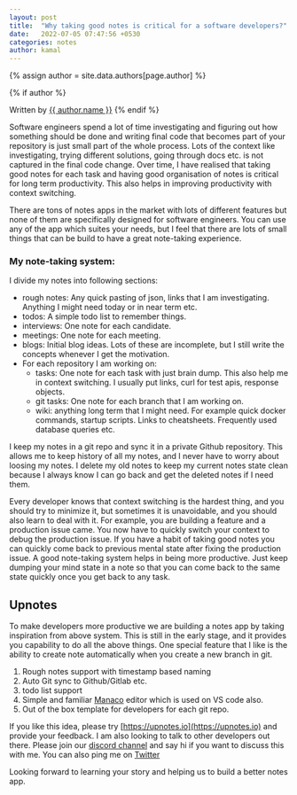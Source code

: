 ```yaml
---
layout: post
title:  "Why taking good notes is critical for a software developers?"
date:   2022-07-05 07:47:56 +0530
categories: notes
author: kamal
---
```

<!-- Look the author details up from the site config. -->
{% assign author = site.data.authors[page.author] %}

<!-- Output author details if some exist. -->
{% if author %}
<span>
<!-- Personal Info. -->
Written by <a href="{{ author.web }}">{{ author.name }}</a>
</span>
{% endif %}

Software engineers spend a lot of time investigating and figuring out how something should be done and writing final code that becomes part of your repository is just small part of the whole process.
Lots of the context like investigating, trying different solutions, going through docs etc. is not captured in the final code change.
Over time, I have realised that taking good notes for each task and having good organisation of notes is critical for long term productivity. 
This also helps in improving productivity with context switching.

There are tons of notes apps in the market with lots of different features but none of them are specifically designed for software engineers. 
You can use any of the app which suites your needs, but I feel that there are lots of small things that can be build to have a great note-taking experience.

### My note-taking system:
I divide my notes into following sections:
- rough notes: Any quick pasting of json, links that I am investigating. Anything I might need today or in near term etc.
- todos: A simple todo list to remember things.
- interviews: One note for each candidate.
- meetings: One note for each meeting.
- blogs: Initial blog ideas. Lots of these are incomplete, but I still write the concepts whenever I get the motivation.
- For each repository I am working on:
  - tasks: One note for each task with just brain dump. This also help me in context switching. I usually put links, curl for test apis, response objects.
  - git tasks: One note for each branch that I am working on.
  - wiki: anything long term that I might need. For example quick docker commands, startup scripts. Links to cheatsheets. Frequently used database queries etc.


I keep my notes in a git repo and sync it in a private Github repository.
This allows me to keep history of all my notes, and I never have to worry about loosing my notes.
I delete my old notes to keep my current notes state clean because I always know I can go back and get the deleted notes if I need them.

Every developer knows that context switching is the hardest thing, and you should try to minimize it, but sometimes it is unavoidable, and you should also learn to deal with it.
For example, you are building a feature and a production issue came. You now have to quickly switch your context to debug the production issue. 
If you have a habit of taking good notes you can quickly come back to previous mental state after fixing the production issue.
A good note-taking system helps in being more productive. Just keep dumping your mind state in a note so that you can come back to the same state quickly once you get back to any task.

## Upnotes
To make developers more productive we are building a notes app by taking inspiration from above system.
This is still in the early stage, and it provides you capability to do all the above things.
One special feature that I like is the ability to create note automatically when you create a new branch in git.

1. Rough notes support with timestamp based naming
2. Auto Git sync to Github/Gitlab etc.
3. todo list support
4. Simple and familiar [Manaco](https://microsoft.github.io/monaco-editor/) editor which is used on VS code also.
5. Out of the box template for developers for each git repo.

If you like this idea, please try [https://upnotes.io](https://upnotes.io) and provide your feedback.
I am also looking to talk to other developers out there. Please join our [discord channel](https://discord.gg/ATZTMeyWsW) and say hi if you want to discuss this with me.
You can also ping me on [Twitter](https://twitter.com/kamalkishor1991)

Looking forward to learning your story and helping us to build a better notes app.
